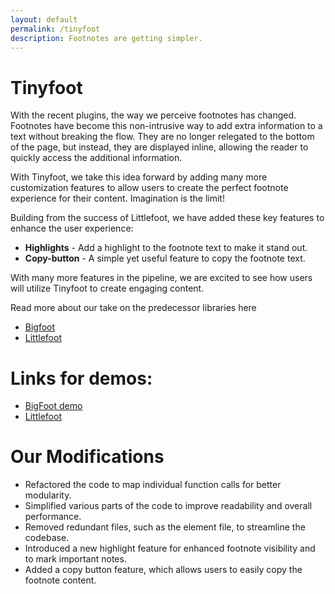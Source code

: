 ```yaml
---
layout: default
permalink: /tinyfoot
description: Footnotes are getting simpler.
---
```


# Tinyfoot

With the recent plugins, the way we perceive footnotes has changed. Footnotes have become this non-intrusive way to  add extra information to a text without breaking the flow. They are no longer relegated to the bottom of  the page, but instead, they are displayed inline, allowing the reader to quickly access the additional information.

With Tinyfoot, we take this idea forward by adding many more customization features to allow users to create  the perfect footnote experience for their content. Imagination is the limit!

Building from the success of Littlefoot, we have added these key features to enhance the user experience:
- **Highlights** -  Add a highlight to the footnote text to make it stand out.
- **Copy-button** - A simple yet useful feature to  copy the footnote text.

With many more features in the pipeline, we are excited to see how users will utilize Tinyfoot to create engaging content.


Read more about our take on the predecessor libraries here
- [Bigfoot](./bigfoot)
- [Littlefoot](./littlefoot)

# Links for demos:
- [BigFoot demo](https://8xengineers.github.io/bigfoot#our-modifications)
- [Littlefoot](https://8xengineers.github.io/littlefoot#code-modifications)

# Our Modifications

- Refactored the code to map individual function calls for better modularity.
- Simplified various parts of the code to improve readability and overall performance.
- Removed redundant files, such as the element file, to streamline the codebase.
- Introduced a new highlight feature for enhanced footnote visibility and to mark important notes.
- Added a copy button feature, which allows users to easily copy the footnote content. 

